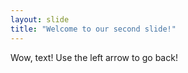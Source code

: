 ```yaml
---
layout: slide
title: "Welcome to our second slide!"
---
```

Wow, text!
Use the left arrow to go back!
